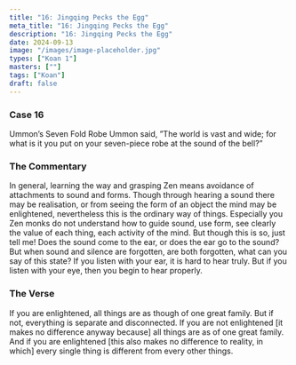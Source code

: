 ```yaml
---
title: "16: Jingqing Pecks the Egg"
meta_title: "16: Jingqing Pecks the Egg"
description: "16: Jingqing Pecks the Egg"
date: 2024-09-13
image: "/images/image-placeholder.jpg"
types: ["Koan 1"]
masters: [""]
tags: ["Koan"]
draft: false
---
```


### Case 16
Ummon’s Seven Fold Robe
Ummon said, ”The world is vast and wide; for what is it you put on your seven-piece robe at the sound of the bell?”

### The Commentary
In general, learning the way and grasping Zen means avoidance of attachments to sound and forms. Though through hearing a sound there may be realisation, or from seeing the form of an object the mind may be enlightened, nevertheless this is the ordinary way of things. Especially you Zen monks do not understand how to guide sound, use form, see clearly the value of each thing, each activity of the mind. But though this is so, just tell me! Does the sound come to the ear, or does the ear go to the sound? But when sound and silence are forgotten, are both forgotten, what can you say of this state? If you listen with your ear, it is hard to hear truly. But if you listen with your eye, then you begin to hear properly.

### The Verse
If you are enlightened, all things are as though of one great family. But if not, everything is separate and disconnected.
If you are not enlightened [it makes no difference anyway because] all things are as of one great family. And if you are enlightened [this also makes no difference to reality, in which] every single thing is different from every other things.





